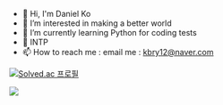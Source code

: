 - 👋 Hi, I'm Daniel Ko
- 👀 I’m interested in making a better world
- 🌱 I’m currently learning Python for coding tests
- 💞️ INTP
- 📫 How to reach me : email me : kbry12@naver.com

[![Solved.ac
프로필](http://mazassumnida.wtf/api/v2/generate_badge?boj=hodako97)](https://solved.ac/hodako97)

<picture>
<source 
  srcset="https://github-readme-stats.vercel.app/api?username=fingersdanny&show_icons=true&theme=dark"
  media="(prefers-color-scheme: dark)"
/>
<source
  srcset="https://github-readme-stats.vercel.app/api?username=fingersdanny&show_icons=true"
  media="(prefers-color-scheme: light), (prefers-color-scheme: no-preference)"
/>
<img src="https://github-readme-stats.vercel.app/api?username=fingersdanny&show_icons=true" />
</picture>

<!---
fingersdanny/fingersdanny is a ✨ special ✨ repository because its `README.md` (this file) appears on your GitHub profile.
You can click the Preview link to take a look at your changes.
--->
